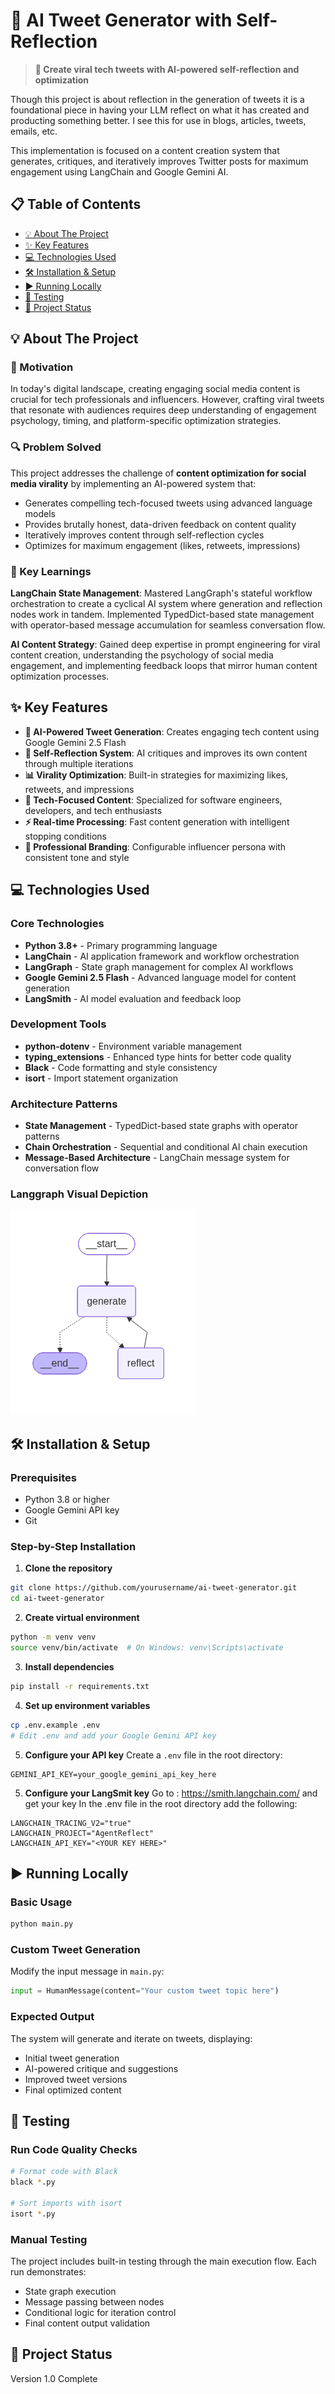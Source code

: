 # 🚀 AI Tweet Generator with Self-Reflection

> **🎯 Create viral tech tweets with AI-powered self-reflection and optimization**

Though this project is about reflection in the generation of tweets it is a foundational piece in having
your LLM reflect on what it has created and producting something better. I see this for use in blogs, articles, tweets, emails, etc.

This implementation is focused on a content creation system that generates, critiques, and iteratively improves Twitter posts for maximum engagement using LangChain and Google Gemini AI.

## 📋 Table of Contents

- [💡 About The Project](#-about-the-project)
- [✨ Key Features](#-key-features)
- [💻 Technologies Used](#-technologies-used)
- [🛠️ Installation & Setup](#️-installation--setup)
- [▶️ Running Locally](#️-running-locally)
- [🧪 Testing](#-testing)
- [📌 Project Status](#-project-status)

## 💡 About The Project

### 🎯 Motivation
In today's digital landscape, creating engaging social media content is crucial for tech professionals and influencers. However, crafting viral tweets that resonate with audiences requires deep understanding of engagement psychology, timing, and platform-specific optimization strategies.

### 🔍 Problem Solved
This project addresses the challenge of **content optimization for social media virality** by implementing an AI-powered system that:
- Generates compelling tech-focused tweets using advanced language models
- Provides brutally honest, data-driven feedback on content quality
- Iteratively improves content through self-reflection cycles
- Optimizes for maximum engagement (likes, retweets, impressions)

### 🧠 Key Learnings
**LangChain State Management**: Mastered LangGraph's stateful workflow orchestration to create a cyclical AI system where generation and reflection nodes work in tandem. Implemented TypedDict-based state management with operator-based message accumulation for seamless conversation flow.

**AI Content Strategy**: Gained deep expertise in prompt engineering for viral content creation, understanding the psychology of social media engagement, and implementing feedback loops that mirror human content optimization processes.

## ✨ Key Features

- **🤖 AI-Powered Tweet Generation**: Creates engaging tech content using Google Gemini 2.5 Flash
- **🔄 Self-Reflection System**: AI critiques and improves its own content through multiple iterations
- **📊 Virality Optimization**: Built-in strategies for maximizing likes, retweets, and impressions
- **🎯 Tech-Focused Content**: Specialized for software engineers, developers, and tech enthusiasts
- **⚡ Real-time Processing**: Fast content generation with intelligent stopping conditions
- **🎨 Professional Branding**: Configurable influencer persona with consistent tone and style

## 💻 Technologies Used

### Core Technologies
- **Python 3.8+** - Primary programming language
- **LangChain** - AI application framework and workflow orchestration
- **LangGraph** - State graph management for complex AI workflows
- **Google Gemini 2.5 Flash** - Advanced language model for content generation
- **LangSmith** - AI model evaluation and feedback loop

### Development Tools
- **python-dotenv** - Environment variable management
- **typing_extensions** - Enhanced type hints for better code quality
- **Black** - Code formatting and style consistency
- **isort** - Import statement organization

### Architecture Patterns
- **State Management** - TypedDict-based state graphs with operator patterns
- **Chain Orchestration** - Sequential and conditional AI chain execution
- **Message-Based Architecture** - LangChain message system for conversation flow

### Langgraph Visual Depiction
![alt text](https://github.com/d2newlife/AgentReflect/blob/master/image/AgentReflect.Graph.png?raw=true)

## 🛠️ Installation & Setup

### Prerequisites
- Python 3.8 or higher
- Google Gemini API key
- Git

### Step-by-Step Installation

1. **Clone the repository**
```bash
git clone https://github.com/yourusername/ai-tweet-generator.git
cd ai-tweet-generator
```

2. **Create virtual environment**
```bash
python -m venv venv
source venv/bin/activate  # On Windows: venv\Scripts\activate
```

3. **Install dependencies**
```bash
pip install -r requirements.txt
```

4. **Set up environment variables**
```bash
cp .env.example .env
# Edit .env and add your Google Gemini API key
```

5. **Configure your API key**
Create a `.env` file in the root directory:
```
GEMINI_API_KEY=your_google_gemini_api_key_here
```

5. **Configure your LangSmit key**
Go to : https://smith.langchain.com/  and get your key
In the .env file in the root directory add the following:
```
LANGCHAIN_TRACING_V2="true"
LANGCHAIN_PROJECT="AgentReflect"
LANGCHAIN_API_KEY="<YOUR KEY HERE>"
```

## ▶️ Running Locally

### Basic Usage
```bash
python main.py
```

### Custom Tweet Generation
Modify the input message in `main.py`:
```python
input = HumanMessage(content="Your custom tweet topic here")
```

### Expected Output
The system will generate and iterate on tweets, displaying:
- Initial tweet generation
- AI-powered critique and suggestions
- Improved tweet versions
- Final optimized content

## 🧪 Testing

### Run Code Quality Checks
```bash
# Format code with Black
black *.py

# Sort imports with isort
isort *.py
```

### Manual Testing
The project includes built-in testing through the main execution flow. Each run demonstrates:
- State graph execution
- Message passing between nodes
- Conditional logic for iteration control
- Final content output validation

## 📌 Project Status
Version 1.0 Complete